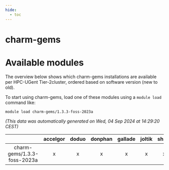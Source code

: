 ```yaml
---
hide:
  - toc
---
```


charm-gems
==========

# Available modules


The overview below shows which charm-gems installations are available per HPC-UGent Tier-2cluster, ordered based on software version (new to old).

To start using charm-gems, load one of these modules using a `module load` command like:

```shell
module load charm-gems/1.3.3-foss-2023a
```

*(This data was automatically generated on Wed, 04 Sep 2024 at 14:29:20 CEST)*  

| |accelgor|doduo|donphan|gallade|joltik|shinx|skitty|
| :---: | :---: | :---: | :---: | :---: | :---: | :---: | :---: |
|charm-gems/1.3.3-foss-2023a|x|x|x|x|x|x|x|
